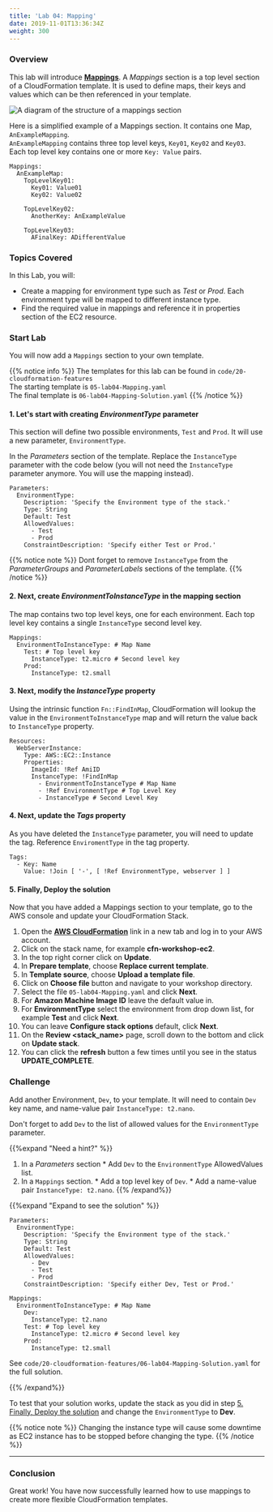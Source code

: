 ```yaml
---
title: 'Lab 04: Mapping'
date: 2019-11-01T13:36:34Z
weight: 300
---
```


### Overview

This lab will introduce **[Mappings](https://docs.aws.amazon.com/AWSCloudFormation/latest/UserGuide/mappings-section-structure.html)**. A _Mappings_ section is a top level section of a CloudFormation template. It is used to define maps, their keys and values which can be then referenced in your template.

![A diagram of the structure of a mappings section](../mapping.png)

Here is a simplified example of a Mappings section. It contains one Map, `AnExampleMapping`. \
`AnExampleMapping` contains three top level keys, `Key01`, `Key02` and `Key03`. \
Each top level key contains one or more `Key: Value` pairs.

    Mappings:
      AnExampleMap:
        TopLevelKey01:
          Key01: Value01
          Key02: Value02

        TopLevelKey02:
          AnotherKey: AnExampleValue

        TopLevelKey03:
          AFinalKey: ADifferentValue


### Topics Covered
In this Lab, you will:

+ Create a mapping for environment type such as _Test_ or _Prod_. Each environment type will be mapped to different instance type.
+ Find the required value in mappings and reference it in properties section of the EC2 resource.

### Start Lab

You will now add a `Mappings` section to your own template.

{{% notice info %}}
The templates for this lab can be found in `code/20-cloudformation-features`\
The starting template is `05-lab04-Mapping.yaml` \
The final template is `06-lab04-Mapping-Solution.yaml`
{{% /notice %}}

#### 1. Let's start with creating _EnvironmentType_ parameter

This section will define two possible environments, `Test` and `Prod`. It will use a new parameter, `EnvironmentType`.

In the _Parameters_ section of the template. Replace the `InstanceType` parameter with the code below (you will not need the `InstanceType `parameter anymore. You will use the mapping instead).

    Parameters:
      EnvironmentType:
        Description: 'Specify the Environment type of the stack.'
        Type: String
        Default: Test
        AllowedValues:
          - Test
          - Prod
        ConstraintDescription: 'Specify either Test or Prod.'

{{% notice note %}}
Dont forget to remove `InstanceType` from the _ParameterGroups_ and _ParameterLabels_ sections of the template.
{{% /notice %}}

#### 2. Next, create _EnvironmentToInstanceType_ in the mapping section

The map contains two top level keys, one for each environment. Each top level key contains a single `InstanceType` second level key.

    Mappings:
      EnvironmentToInstanceType: # Map Name
        Test: # Top level key
          InstanceType: t2.micro # Second level key
        Prod:
          InstanceType: t2.small

#### 3. Next, modify the _InstanceType_ property

Using the intrinsic function `Fn::FindInMap`, CloudFormation will lookup the value in the `EnvironmentToInstanceType` map and will return the value back to `InstanceType` property.

    Resources:
      WebServerInstance:
        Type: AWS::EC2::Instance
        Properties:
          ImageId: !Ref AmiID
          InstanceType: !FindInMap
            - EnvironmentToInstanceType # Map Name
            - !Ref EnvironmentType # Top Level Key
            - InstanceType # Second Level Key

#### 4. Next, update the _Tags_ property

As you have deleted the `InstanceType` parameter, you will need to update the tag. Reference `EnviromentType` in the tag property.

    Tags:
      - Key: Name
        Value: !Join [ '-', [ !Ref EnvironmentType, webserver ] ]

#### 5. Finally, Deploy the solution

Now that you have added a Mappings section to your template, go to the AWS console and update your CloudFormation Stack.

1. Open the **[AWS CloudFormation](https://console.aws.amazon.com/cloudformation)** link in a new tab and log in to your AWS account.
1. Click on the stack name, for example **cfn-workshop-ec2**.
1. In the top right corner click on **Update**.
1. In **Prepare template**, choose **Replace current template**.
1. In **Template source**, choose **Upload a template file**.
1. Click on **Choose file** button and navigate to your workshop directory.
1. Select the file `05-lab04-Mapping.yaml` and click **Next**.
1. For **Amazon Machine Image ID** leave the default value in.
1. For **EnvironmentType** select the environment from drop down list, for example **Test** and click **Next**.
1. You can leave **Configure stack options** default, click **Next**.
1. On the **Review <stack_name>** page, scroll down to the bottom and click on **Update stack**.
1. You can click the **refresh** button a few times until you see in the status **UPDATE_COMPLETE**.

### Challenge

Add another Environment, `Dev`, to your template. It will need to contain `Dev` key name, and name-value pair `InstanceType: t2.nano`.

Don't forget to add `Dev` to the list of allowed values for the `EnvironmentType` parameter.

{{%expand "Need a hint?" %}}
  1. In a _Parameters_ section
    * Add `Dev` to the `EnvironmentType` AllowedValues list.
  1. In a `Mappings` section.
    * Add a top level key of `Dev`.
    * Add a name-value pair `InstanceType: t2.nano`.
{{% /expand%}}

{{%expand "Expand to see the solution" %}}

    Parameters:
      EnvironmentType:
        Description: 'Specify the Environment type of the stack.'
        Type: String
        Default: Test
        AllowedValues:
          - Dev
          - Test
          - Prod
        ConstraintDescription: 'Specify either Dev, Test or Prod.'

    Mappings:
      EnvironmentToInstanceType: # Map Name
        Dev:
          InstanceType: t2.nano
        Test: # Top level key
          InstanceType: t2.micro # Second level key
        Prod:
          InstanceType: t2.small

See `code/20-cloudformation-features/06-lab04-Mapping-Solution.yaml` for the full solution.

{{% /expand%}}

To test that your solution works, update the stack as you did in step [5. Finally, Deploy the solution](#5-finally-deploy-the-solution) and change the `EnvironmentType` to **Dev**.

{{% notice note %}}
Changing the instance type will cause some downtime as EC2 instance has to be stopped before changing the type.
{{% /notice %}}

---
### Conclusion

Great work! You have now successfully learned how to use mappings to create more flexible CloudFormation templates.
